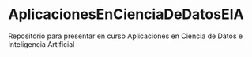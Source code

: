 # AplicacionesEnCienciaDeDatosEIA
Repositorio para presentar en curso Aplicaciones en Ciencia de Datos e Inteligencia Artificial

